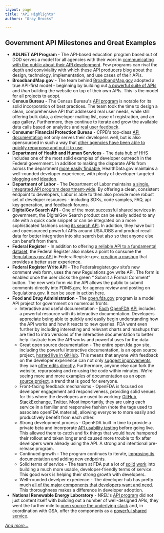 ```yaml
---
layout: page
title: "API Highlights"
authors: "Gray Brooks"

---
```

## Government API Milestones and Great Examples

* **ADLNET API Program** - The API-based education program based out of DOD serves a model for all agencies with their work in [communicating with the public about their API development](https://pages.18f.gov/API-All-the-X/pages/government_api_blogposts#adlnet).  Few programs can rival the depth and conviviality with which these API producers blog about the design, technology, implementation, and use cases of their APIs.  
* **BroadbandMap.gov** - The team behind [BroadbandMap.gov](http://www.broadbandmap.gov) adopted a true API-first model - beginning by building out [a powerful suite of APIs](http://www.broadbandmap.gov/developer) and *then* building the website on top of their own APIs.  This is the model for all projects to adopt.  
* **Census Bureau** - The Census Bureau's [API program](http://www.census.gov/developers/) is notable for its solid incorporation of best practices.  The team took the time to design a clean, comprehensive API that addressed real user needs, while still offering bulk data, a developer mailing list, ease of registration, and an app gallery.  Furthermore, they continue to iterate and grow the available data calls based on analytics and [real user feedback](http://apiforum.ideascale.com/).  
* **Consumer Financial Protection Bureau** - CFPB's top-class [API documentation](http://cfpb.github.io/api/hmda/) not only serves their developers well, but is also opensourced in such a way that [other agencies have been able to quickly repurpose and put it to use](https://pages.18f.gov/open-source-program/pages/case_study/CFPB_open_source_documentation).
* **Department of Health and Human Services** - The [data hub of HHS](http://healthdata.gov/developer) includes one of the most solid examples of developer outreach in the Federal government.  In addition to making the disparate APIs from across the department [more easily findable](http://healthdata.gov/dataset/search/?f[0]=sm_ckan_media_format%3AAPI), HealthData.gov maintains a well-rounded developer experience, with plenty of developer-targeted [blogging](http://healthdata.gov/developer) and [ideation](http://healthdata.gov/ideas).  
* **Department of Labor** - The Department of Labor maintains [a single, integrated API program department-wide](http://developer.dol.gov).  By offering a clean, consistent endpoint to developers, Labor is able to then also provide more robust set of developer resources - including SDKs, code samples, FAQ, api key generation, and feedback forums.  
* **DigitalGov Search API** - One of the most successful shared services in government, the DigitalGov Search product can be easily added to any site with a quick code snippet or can be integrated on a more sophisticated fashions using [its search API](http://search.digitalgov.gov/developer/index.html).  In addition, they have built and opensourced powerful APIs around USAJOBS and product recall data for better integration into site search but also so that anyone else can benefit from them.  
* **Federal Register** - In addition to offering [a reliable API to a fundamental dataset](https://www.federalregister.gov/blog/learn/developers), the Federal Register also makes a point to consume the [Regulations.gov API](http://www.regulations.gov/#!developers) in FederalRegister.gov, [creating a mashup](https://www.federalregister.gov/blog/2012/04/in-synch-with-regulations-gov) that provides a better user experience.  
* **Federal Register Write API** - The Federalregister.gov site’s new comment web form, uses the new Regulations.gov write API. The form is enabled once the user clicks the green “ Submit a Formal Comment” button. The new web form via the API allows the public to submit comments directly into FDMS.gov, for agency review and posting on Regulations.gov. It can be seen in action [here](https://www.federalregister.gov/articles/2014/06/18/2014-13726/carbon-pollution-emission-guidelines-for-existing-stationary-sources-electric-utility-generating).  
* **Food and Drug Administration** - The [open.fda.gov](http://open.fda.gov) program is a model API project for government on numerous fronts:  
    - Interactive and useful documentation - [Each](https://open.fda.gov/drug/event/) [OpenFDA](https://open.fda.gov/drug/label/) [API](https://open.fda.gov/drug/enforcement/) includes a powerful resource with its interactive documentation.  Developers appreciate being able to quickly and easily begin understanding how the API works and how it reacts to new queries.  FDA went even further by including interesting and relevant charts and mashups that are tied to intro versions of the interactive documentation to better help illustrate how the API works and powerful uses for the data.  
    - Great open source documentation - The entire open.fda.gov site, including the powerful interactive documentation, is an open source project, [hosted live in GitHub](https://github.com/FDA/open.fda.gov).  This means that anyone with feedback on the developer experience can not only [suggest improvements](https://github.com/FDA/open.fda.gov/issues), they can [offer edits directly](https://github.com/FDA/open.fda.gov/pulls?q=is%3Apr).  Furthermore, anyone else can fork the website, repurposing and re-using the code within minutes.  We're seeing [more and more examples of documentation as an open source project](https://pages.18f.gov/open-source-program/pages/case_study/CFPB_open_source_documentation), a trend that is good for everyone.    
    - Front-facing feedback mechanisms - OpenFDA is focused on developer engagement and responsiveness, providing solid venues for this where the developers are used to working: [GitHub](https://github.com/FDA/openfda/issues), [StackExchange](https://opendata.stackexchange.com/questions/tagged/openfda), [Twitter](https://twitter.com/search?q=%40openfda&src=typd).  Most importantly, they are using each service in a familiar and responsive fashion (note the tags used to associate openFDA material), allowing everyone to more easily and productively benefit from each other.  
    - Strong development process - OpenFDA built in time to provide a private beta and incorporate [API usability testing](https://pages.18f.gov/API-Usability-Testing/) before going live.  This allowed them to catch and fix things that would have hampered their rollout and taken longer and caused more trouble to fix after developers were already using the API.  A strong and intentional pre-release program.  
    - Continued growth - The program continues to iterate, [improving its documentation](https://github.com/FDA/open.fda.gov/issues?q=is%3Aclosed) and [adding new](https://groups.google.com/d/msg/us-government-apis/K5B8DeMxmR8/Q-Pa41IF4eMJ) [endpoints](https://groups.google.com/forum/?nomobile=true#!topic/us-government-apis/Dp8zDWZqtUs).  
    - Solid terms of service - The team at FDA put a lot of [solid](https://github.com/GSA/API-Resources/issues/1) [work](https://github.com/GSA/API-Resources/pull/11/files) into building a much more usable, developer-friendly terms of service.  This good work is helping their strong growth with developers.  
    - Well-rounded develper experience - The developer hub has pretty much  [all of the major components that developers want and need](https://pages.18f.gov/API-All-the-X/pages/developer_hub_kit).   This thoroughness makes a difference in developer adoption.  
* **National Renewable Energy Laboratory** - NREL's [API program](http://developer.nrel.gov/) did not just content itself with building out a number of well-designed APIs, they went the further mile to [open source the underlying stack](https://github.com/NREL/api-umbrella) and, in coordination with GSA, offer the components as a [powerful shared service](http://api.data.gov).  

*[And more...](https://github.com/18F/API-All-the-X/issues/157)*



